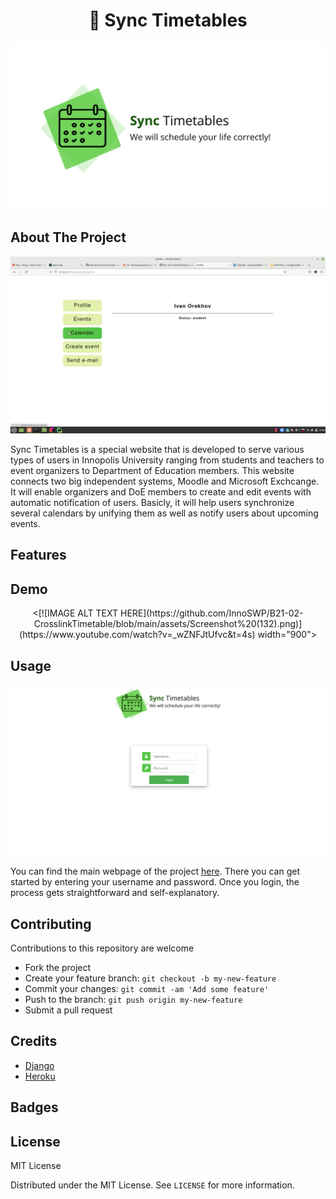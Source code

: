 <h1 align="center"> 📅 Sync Timetables </h1>

<p align="center"> <img src="https://github.com/InnoSWP/B21-02-CrosslinkTimetable/blob/main/assets/LoGo%20of%20SWD%20(3).png" width="600"> </p>

## About The Project

<p align="center"> <img src="https://github.com/InnoSWP/B21-02-CrosslinkTimetable/blob/main/assets/Screenshot%20(133).png" width="900"> </p>

Sync Timetables is a special website that is developed to serve various types of users in Innopolis University ranging from students and teachers to event organizers to Department of Education members. This website connects two big independent systems, Moodle and Microsoft Exchcange. It will enable organizers and DoE members to create and edit events with automatic notification of users. Basicly, it will help users synchronize several calendars by unifying them as well as notify users about upcoming events.

## Features



## Demo

<p align="center"> <[![IMAGE ALT TEXT HERE](https://github.com/InnoSWP/B21-02-CrosslinkTimetable/blob/main/assets/Screenshot%20(132).png)](https://www.youtube.com/watch?v=_wZNFJtUfvc&t=4s) width="900"> </p>

## Usage

<p align="center"> <img src="https://github.com/InnoSWP/B21-02-CrosslinkTimetable/blob/main/assets/Screenshot%20(131).png" width="900"> </p>

You can find the main webpage of the project [here](https://synctimetables.herokuapp.com/). There you can get started by entering your username and password. Once you login, the process gets straightforward and self-explanatory.

## Contributing

Contributions to this repository are welcome

* Fork the project
* Create your feature branch: `git checkout -b my-new-feature`
* Commit your changes: `git commit -am 'Add some feature'`
* Push to the branch: `git push origin my-new-feature`
* Submit a pull request

## Credits 

* [Django](https://www.djangoproject.com/)
* [Heroku](https://www.heroku.com/)

## Badges



## License

MIT License

Distributed under the MIT License. See `LICENSE` for more information.

